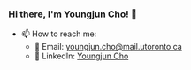 ### Hi there, I'm Youngjun Cho! 👋

<!--
**youngjuncho729/youngjuncho729** is a ✨ _special_ ✨ repository because its `README.md` (this file) appears on your GitHub profile.

Here are some ideas to get you started:

- 🔭 I’m currently working on ...
- 🌱 I’m currently learning ...
- 👯 I’m looking to collaborate on ...
- 🤔 I’m looking for help with ...
- 💬 Ask me about ...
- 📫 How to reach me: ...
- 😄 Pronouns: ...
- ⚡ Fun fact: ...
-->


- 📫 How to reach me:  
  - 📧 Email: [youngjun.cho@mail.utoronto.ca](mailto:youngjun.cho@mail.utoronto.ca)  
  - 💼 LinkedIn: [Youngjun Cho](https://www.linkedin.com/in/youngjun-cho-4716a7195/)
    
<!--
![Youngjun's GitHub stats](https://github-readme-stats.vercel.app/api?username=youngjuncho729&show_icons=true&theme=radical)
-->
